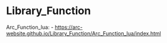 # Library_Function
Arc_Function_lua: - https://arc-website.github.io/Library_Function/Arc_Function_lua/index.html
#
